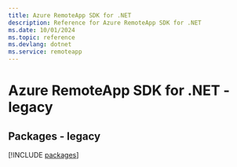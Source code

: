 ```yaml
---
title: Azure RemoteApp SDK for .NET
description: Reference for Azure RemoteApp SDK for .NET
ms.date: 10/01/2024
ms.topic: reference
ms.devlang: dotnet
ms.service: remoteapp
---
```

# Azure RemoteApp SDK for .NET - legacy
## Packages - legacy
[!INCLUDE [packages](remoteapp-index.md)]